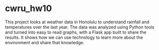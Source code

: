 # cwru_hw10
This project looks at weather data in Honolulu to understand rainfall and temperatures over the last year.
The data was analyzed using Python tools and turned into easy to read graphs, with a Flask app built to share the results. 
It shows how we can use technology to learn more about the environment and share that knowledge.
